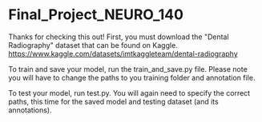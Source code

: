 # Final_Project_NEURO_140

Thanks for checking this out! First, you must download the "Dental Radiography" dataset that can be found on Kaggle.
https://www.kaggle.com/datasets/imtkaggleteam/dental-radiography

To train and save your model, run the train_and_save.py file. Please note you will have to change the paths to you training folder and annotation file.

To test your model, run test.py. You will again need to specify the correct paths, this time for the saved model and testing dataset (and its annotations).
